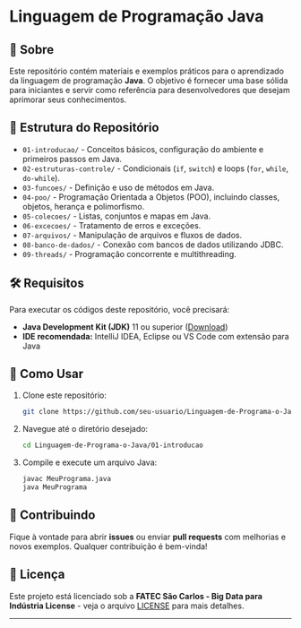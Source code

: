 # Linguagem de Programação Java

## 📌 Sobre

Este repositório contém materiais e exemplos práticos para o aprendizado da linguagem de programação **Java**. O objetivo é fornecer uma base sólida para iniciantes e servir como referência para desenvolvedores que desejam aprimorar seus conhecimentos.

## 📂 Estrutura do Repositório

- `01-introducao/` - Conceitos básicos, configuração do ambiente e primeiros passos em Java.
- `02-estruturas-controle/` - Condicionais (`if`, `switch`) e loops (`for`, `while`, `do-while`).
- `03-funcoes/` - Definição e uso de métodos em Java.
- `04-poo/` - Programação Orientada a Objetos (POO), incluindo classes, objetos, herança e polimorfismo.
- `05-colecoes/` - Listas, conjuntos e mapas em Java.
- `06-excecoes/` - Tratamento de erros e exceções.
- `07-arquivos/` - Manipulação de arquivos e fluxos de dados.
- `08-banco-de-dados/` - Conexão com bancos de dados utilizando JDBC.
- `09-threads/` - Programação concorrente e multithreading.

## 🛠️ Requisitos

Para executar os códigos deste repositório, você precisará:

- **Java Development Kit (JDK)** 11 ou superior ([Download](https://www.oracle.com/java/technologies/javase-jdk11-downloads.html))
- **IDE recomendada:** IntelliJ IDEA, Eclipse ou VS Code com extensão para Java

## 🚀 Como Usar

1. Clone este repositório:
   ```bash
   git clone https://github.com/seu-usuario/Linguagem-de-Programa-o-Java.git
   ```
2. Navegue até o diretório desejado:
   ```bash
   cd Linguagem-de-Programa-o-Java/01-introducao
   ```
3. Compile e execute um arquivo Java:
   ```bash
   javac MeuPrograma.java
   java MeuPrograma
   ```

## 🤝 Contribuindo

Fique à vontade para abrir **issues** ou enviar **pull requests** com melhorias e novos exemplos. Qualquer contribuição é bem-vinda!

## 📜 Licença

Este projeto está licenciado sob a **FATEC São Carlos - Big Data para Indústria License** - veja o arquivo [LICENSE](LICENSE) para mais detalhes.

---


